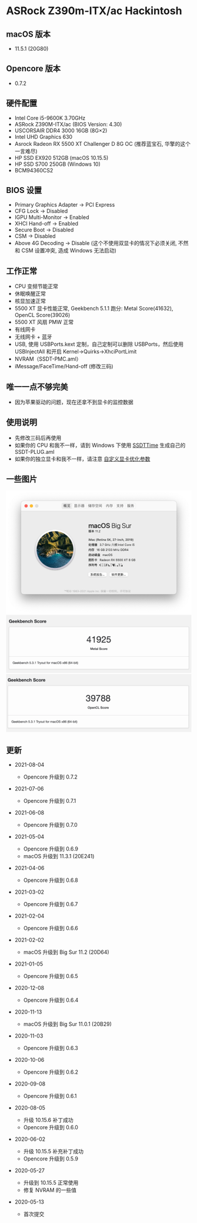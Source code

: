 # ASRock Z390m-ITX/ac Hackintosh

## macOS 版本
* 11.5.1 (20G80)

## Opencore 版本
* 0.7.2

## 硬件配置

* Intel Core i5-9600K 3.70GHz
* ASRock Z390M-ITX/ac (BIOS Version: 4.30)
* USCORSAIR DDR4 3000 16GB (8G×2)
* Intel UHD Graphics 630
* Asrock Radeon RX 5500 XT Challenger D 8G OC (推荐蓝宝石, 华擎的这个一言难尽)
* HP SSD EX920 512GB (macOS 10.15.5)
* HP SSD S700 250GB (Windows 10)
* BCM94360CS2

## BIOS 设置

* Primary Graphics Adapter -> PCI Express
* CFG Lock -> Disabled
* IGPU Multi-Monitor -> Enabled
* XHCI Hand-off -> Enabled
* Secure Boot -> Disabled
* CSM -> Disabled
* Above 4G Decoding -> Disable (这个不使用双显卡的情况下必须关闭, 不然和 CSM 设置冲突, 造成 Windows 无法启动)

## 工作正常

* CPU 变频节能正常
* 休眠唤醒正常
* 核显加速正常
* 5500 XT 显卡性能正常, Geekbench 5.1.1 跑分: Metal Score(41632), OpenCL Score(39026)
* 5500 XT 风扇 PMW 正常
* 有线网卡
* 无线网卡 + 蓝牙
* USB, 使用 USBPorts.kext 定制，自己定制可以删除 USBPorts，然后使用 USBInjectAll 和开启 Kernel->Quirks->XhciPortLimit
* NVRAM（SSDT-PMC.aml）
* iMessage/FaceTime/Hand-off (修改三码)

## 唯一一点不够完美

* 因为苹果驱动的问题，现在还拿不到显卡的监控数据

## 使用说明

* 先修改三码后再使用
* 如果你的 CPU 和我不一样，请到 Windows 下使用 [SSDTTime](https://github.com/corpnewt/SSDTTime) 生成自己的 SSDT-PLUG.aml
* 如果你的独立显卡和我不一样，请注意 [自定义显卡优化参数](Resources/5500XT/README.md)

## 一些图片

![系统信息](./Images/macOS.png "系统信息")
![Metal 跑分](./Images/Metal.png "Metal 跑分")
![OpenCL 跑分](./Images/OpenCL.png "OpenCL 跑分")

## 更新
* 2021-08-04
  * Opencore 升级到 0.7.2
  
* 2021-07-06
  * Opencore 升级到 0.7.1
  
* 2021-06-08
  * Opencore 升级到 0.7.0
  
* 2021-05-04
  * Opencore 升级到 0.6.9
  * macOS 升级到 11.3.1 (20E241)

* 2021-04-06
  * Opencore 升级到 0.6.8
  
* 2021-03-02
  * Opencore 升级到 0.6.7
  
* 2021-02-04
  * Opencore 升级到 0.6.6
  
* 2021-02-02
  * macOS 升级到 Big Sur 11.2 (20D64)
  
* 2021-01-05
  * Opencore 升级到 0.6.5
  
* 2020-12-08
  * Opencore 升级到 0.6.4

* 2020-11-13
  * macOS 升级到 Big Sur 11.0.1 (20B29)
  
* 2020-11-03
  * Opencore 升级到 0.6.3
  
* 2020-10-06
  * Opencore 升级到 0.6.2
  
* 2020-09-08
  * Opencore 升级到 0.6.1

* 2020-08-05
  * 升级 10.15.6 补丁成功
  * Opencore 升级到 0.6.0
  
* 2020-06-02
  * 升级 10.15.5 补充补丁成功
  * Opencore 升级到 0.5.9

* 2020-05-27
  * 升级到 10.15.5 正常使用
  * 修复 NVRAM 的一些值

* 2020-05-13
  * 首次提交